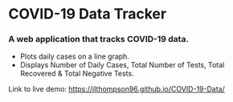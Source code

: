 # COVID-19 Data Tracker
### A web application that tracks COVID-19 data.
* Plots daily cases on a line graph.
* Displays Number of Daily Cases, Total Number of Tests, Total Recovered & Total Negative Tests.

Link to live demo: https://jlthompson96.github.io/COVID-19-Data/
